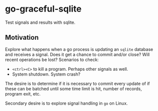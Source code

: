 # go-graceful-sqlite

Test signals and results with sqlite.

## Motivation

Explore what happens when a go process is updating an `sqlite` database and receives a signal. Does it get a chance to commit and/or close? Will recent operations be lost? Scenarios to check:

* `<ctrl><C>` to kill a program. Perhaps other signals as well.
* System shutdown. System crash?

The desire is to determine if it is necessary to commit every update of if these can be batched until some time limit is hit, number of records, program exit, etc.

Secondary desire is to explore signal handling in `go` on Linux.
